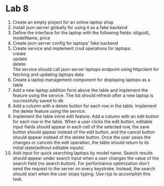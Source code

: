 # Lab 8
1. Create an empty project for an online laptop shop  
2. Install json-server globally for using it as a fake backend  
3. Define the interface for the laptop with the following fields: id(guid), modelName, price  
4. Create json-server config for laptops' fake backend  
5. Create service and implement crud operations for laptops:  
   create  
   update  
   delete  
   The service should call json-server laptops endpoint using httpclient for fetching and updating laptops data  
6. Create a laptop management component for displaying laptops as a table  
7. Add a new laptop addition form above the table and implement the feature using the service. The list should refresh after a new laptop is successfully saved to db  
8. Add a column with a delete button for each row in the table. Implement the delete feature using the service.  
9. Implement the table inline edit feature. Add a column with an edit button for each row in the table. When a user clicks the edit button, editable input fields should appear in each cell of the selected row, the save button should appear instead of the edit button, and the cancel button should appear instead of the delete button. Once the user saves the changes or cancels the edit operation, the table should return to its initial state(without editable inputs)  
10. Add input for quick searching laptops by model name. Search results should appear under search input when a user changes the value of the search field (no search button). For performance optimization don't send the request to the server on every keystroke. Instead, the search should start when the user stops typing. Use rxjs to accomplish this task.

